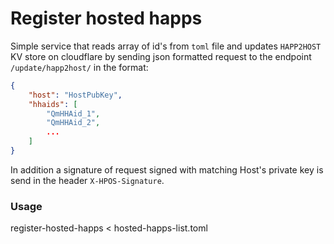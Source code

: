 # Register hosted happs

Simple service that reads array of id's from `toml` file and updates `HAPP2HOST` KV store on cloudflare by sending json formatted request to the endpoint `/update/happ2host/` in the format:
```json
{
    "host": "HostPubKey", 
    "hhaids": [
        "QmHHAid_1",
        "QmHHAid_2",
        ...
    ]
}
```
In addition a signature of request signed with matching Host's private key is send in the header `X-HPOS-Signature`.

### Usage

register-hosted-happs < hosted-happs-list.toml 